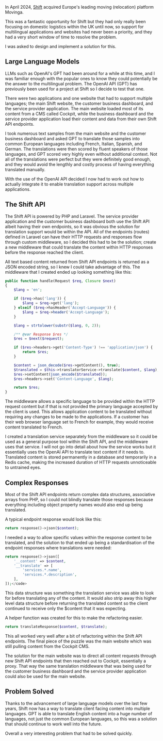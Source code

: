 In April 2024, [Shift](https://www.linkedin.com/posts/shiftonline_logistics-tech-firm-shift-buys-movinga-as-activity-7053638021014827008-Zgv5/) acquired Europe's leading moving (relocation) platform Movinga.

This was a fantastic opportunity for Shift but they had only really been focusing on domestic logistics within the UK until now, so support for multilingual applications and websites had never been a priority, and they had a very short window of time to resolve the problem.

I was asked to design and implement a solution for this.

## Large Language Models

LLMs such as OpenAI's GPT had been around for a while at this time, and I was familiar enough with the popular ones to know they could potentially be the answer to the multilingual problem. The OpenAI API (GPT) has previously been used for a project at Shift so I decide to test that one.

There were two applications and one website that had to support multiple languages; the main Shift website, the customer business dashboard, and the service provider application. The main website loaded most of its content from a CMS called Cockpit, while the business dashboard and the service provider application load their content and data from their own Shift API endpoints.

I took numerous text samples from the main website and the customer business dashboard and asked GPT to translate those samples into common European languages including French, Italian, Spanish, and German. The translations were then scored by fluent speakers of those languages, and GPT scored very highly even without additional context. Not all of the translations were perfect but they were definitely good enough, and they would avoid the lengthly and costly process of having everything translated manually.

With the use of the OpenAI API decided I now had to work out how to actually integrate it to enable translation support across multiple applications.

## The Shift API

The Shift API is powered by PHP and Laravel. The service provider application and the customer business dashboard both use the Shift API albeit having their own
endpoints, so it was obvious the solution for translation support would be within the API. All of the endpoints (routes) defined in Laravel can have their HTTP requests and responses flow through custom middleware, so I decided this had to be the solution; create a new middleware that could translate the content within HTTP responses before the response reached the client.

All text based content returned from Shift API endpoints is returned as a JSON encoded string, so I knew I could take advantage of this. The middleware that I created ended up looking something like this:

```php example.php
public function handle(Request $req, Closure $next)
{
    $lang = 'en';

    if ($req->has('lang')) {
        $lang = $req->get('lang');
    } elseif ($req->hasHeader('Accept-Language')) {
        $lang = $req->header('Accept-Language');
    }

    $lang = strtolower(substr($lang, 0, 2));

    /** @var Response $res */
    $res = $next($request);

    if ($res->headers->get('Content-Type') !== 'application/json') {
        return $res;
    }

    $content = json_decode($res->getContent(), true);
    $translated = $this->translatorService->translate($content, $lang);
    $res->setContent(json_encode($translated));
    $res->headers->set('Content-Language', $lang);

    return $res;
}
```

The middleware allows a specific language to be provided within the HTTP request content but if that is not provided the primary language accepted by the client is used. This allows application content to be translated without requiring any changes to be made to the applications. If a customer has their web browser language set to French for example, they would receive content translated to French.

I created a translation service separately from the middleware so it could be used as a general purpose tool within the Shift API, and the middleware uses that service. I will not go into detail about how the service works but it essentially uses the OpenAI API to translate text content if it needs to. Translated content is stored permanently in a database and temporarily in a Redis cache, making the increased duration of HTTP requests unnoticeable to untrained eyes.

## Complex Responses

Most of the Shift API endpoints return complex data structures, associative arrays from PHP, so I could not blindly translate those responses because everything including object property names would also end up being translated.

A typical endpoint response would look like this:

```php
return response()->json($content);
```

<p>I needed a way to allow specific values within the response content to be translated, and the solution to that ended up being a standardisation of the endpoint responses where translations were needed:</p>

```php
return response()->json([
    '__content' => $content,
    '__translate' => [
        'services.*.name',
        'services.*.description',
    ],
]);</code>
```

This data structure was something the translation service was able to look for before translating any of the content. It would also strip away this higher level data structure before returning the translated content so the client continued to receive only the $content that it was expecting.

A helper function was created for this to make the refactoring easier.

```php
return translateResponse($content, $translate);
```

This all worked very well after a bit of refactoring within the Shift API endpoints. The final piece of the puzzle was the main website which was still pulling content from the Cockpit CMS.

The solution for the main website was to direct all content requests through new Shift API endpoints that then reached out to Cockpit, essentially a proxy. That way the same translation middleware that was being used for the customer business dashboard and the service provider application could also be used for the main website.

## Problem Solved

Thanks to the advancement of large language models over the last few years, Shift now has a way to translate client facing content into multiple languages. GPT is able to translate English content into a huge number of languages, not just the common European languages, so this was a solution that should continue to work well into the future.

Overall a very interesting problem that had to be solved quickly.
